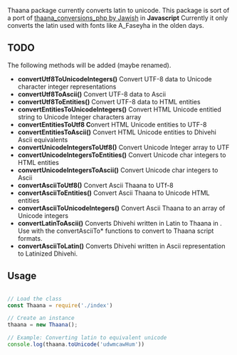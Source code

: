 Thaana package currently converts latin to unicode. This package is sort of a port of [thaana_conversions_php by Jawish](https://github.com/jawish/thaana_conversions_php) in **Javascript**
Currently it only converts the latin used with fonts like A_Faseyha in the olden days. 

## TODO
The following methods will be added (maybe renamed).

- **convertUtf8ToUnicodeIntegers()** Convert UTF-8 data to Unicode character integer representations
- **convertUtf8ToAscii()** Convert UTF-8 data to Ascii
- **convertUtf8ToEntities()** Convert UTF-8 data to HTML entities
- **convertEntitiesToUnicodeIntegers()** Convert HTML Unicode entitied string to Unicode Integer characters array
- **convertEntitiesToUtf8 C**onvert HTML Unicode entities to UTF-8
- **convertEntitiesToAscii()** Convert HTML Unicode entities to Dhivehi Ascii equivalents
- **convertUnicodeIntegersToUtf8()** Convert Unicode Integer array to UTF
- **convertUnicodeIntegersToEntities()** Convert Unicode char integers to HTML entities
- **convertUnicodeIntegersToAscii()** Convert Unicode char integers to Ascii
- **convertAsciiToUtf8()** Convert Ascii Thaana to UTf-8
- **convertAsciiToEntities()** Convert Ascii Thaana to Unicode HTML entities
- **convertAsciiToUnicodeIntegers()** Convert Ascii Thaana to an array of Unicode integers
- **convertLatinToAscii()** Converts Dhivehi written in Latin to Thaana in . Use with the convertAsciiTo* functions to convert to Thaana script formats.
- **convertAsciiToLatin()** Converts Dhivehi written in Ascii representation to Latinized Dhivehi.


## Usage
```javascript

// Load the class
const Thaana = require('./index')

// Create an instance
thaana = new Thaana();

// Example: Converting latin to equivalent unicode
console.log(thaana.toUnicode('udwmcawHum'))

```